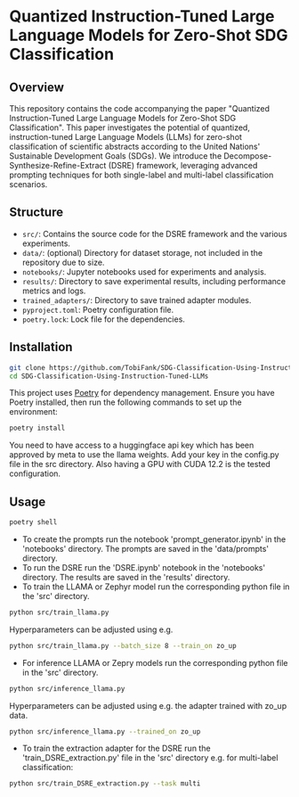 # Quantized Instruction-Tuned Large Language Models for Zero-Shot SDG Classification

## Overview
This repository contains the code accompanying the paper "Quantized Instruction-Tuned Large Language Models for Zero-Shot SDG Classification". This paper investigates the potential of quantized, instruction-tuned Large Language Models (LLMs) for zero-shot classification of scientific abstracts according to the United Nations' Sustainable Development Goals (SDGs). We introduce the Decompose-Synthesize-Refine-Extract (DSRE) framework, leveraging advanced prompting techniques for both single-label and multi-label classification scenarios.

## Structure
- `src/`: Contains the source code for the DSRE framework and the various experiments.
- `data/`: (optional) Directory for dataset storage, not included in the repository due to size.
- `notebooks/`: Jupyter notebooks used for experiments and analysis.
- `results/`: Directory to save experimental results, including performance metrics and logs.
- `trained_adapters/`: Directory to save trained adapter modules.
- `pyproject.toml`: Poetry configuration file.
- `poetry.lock`: Lock file for the dependencies.

## Installation
```bash
git clone https://github.com/TobiFank/SDG-Classification-Using-Instruction-Tuned-LLMs.git
cd SDG-Classification-Using-Instruction-Tuned-LLMs
```

This project uses [Poetry](https://python-poetry.org/) for dependency management. Ensure you have Poetry installed, then run the following commands to set up the environment:

```bash
poetry install
```

You need to have access to a huggingface api key which has been approved by meta to use the llama weights. Add your key in the config.py file in the src directory.
Also having a GPU with CUDA 12.2 is the tested configuration.

## Usage

```bash
poetry shell
```

- To create the prompts run the notebook 'prompt_generator.ipynb' in the 'notebooks' directory. The prompts are saved in the 'data/prompts' directory. 
- To run the DSRE run the 'DSRE.ipynb' notebook in the 'notebooks' directory. The results are saved in the 'results' directory.
- To train the LLAMA or Zephyr model run the corresponding python file in the 'src' directory.
```bash
python src/train_llama.py
```
Hyperparameters can be adjusted using e.g.
```bash
python src/train_llama.py --batch_size 8 --train_on zo_up
```

- For inference LLAMA or Zepry models run the corresponding python file in the 'src' directory.
```bash
python src/inference_llama.py
```
Hyperparameters can be adjusted using e.g. the adapter trained with zo_up data.
```bash
python src/inference_llama.py --trained_on zo_up
```

- To train the extraction adapter for the DSRE run the 'train_DSRE_extraction.py' file in the 'src' directory e.g. for multi-label classification:
```bash
python src/train_DSRE_extraction.py --task multi
```
